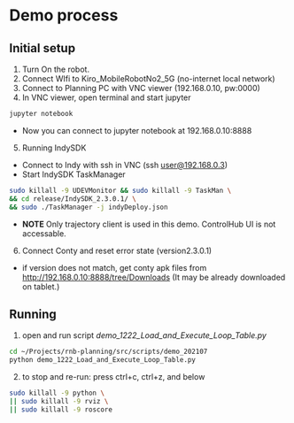 # Demo process

## Initial setup
1. Turn On the robot.
2. Connect WIfi to Kiro_MobileRobotNo2_5G (no-internet local network)
3. Connect to Planning PC with VNC viewer (192.168.0.10, pw:0000)
4. In VNC viewer, open terminal and start jupyter
```bash
jupyter notebook
```
  * Now you can connect to jupyter notebook at 192.168.0.10:8888
5. Running IndySDK
  - Connect to Indy with ssh in VNC (ssh user@192.168.0.3)
  - Start IndySDK TaskManager
  ```bash
  sudo killall -9 UDEVMonitor && sudo killall -9 TaskMan \
  && cd release/IndySDK_2.3.0.1/ \
  && sudo ./TaskManager -j indyDeploy.json
  ```
  - **NOTE** Only trajectory client is used in this demo. ControlHub UI is not accessable.
6. Connect Conty and reset error state (version2.3.0.1)
  * if version does not match, get conty apk files from http://192.168.0.10:8888/tree/Downloads (It may be already downloaded on tablet.)

## Running
1. open and run script *demo_1222_Load_and_Execute_Loop_Table.py*
```bash
cd ~/Projects/rnb-planning/src/scripts/demo_202107
python demo_1222_Load_and_Execute_Loop_Table.py
```
2. to stop and re-run: press ctrl+c, ctrl+z, and below
```bash
sudo killall -9 python \
|| sudo killall -9 rviz \
|| sudo killall -9 roscore
```
